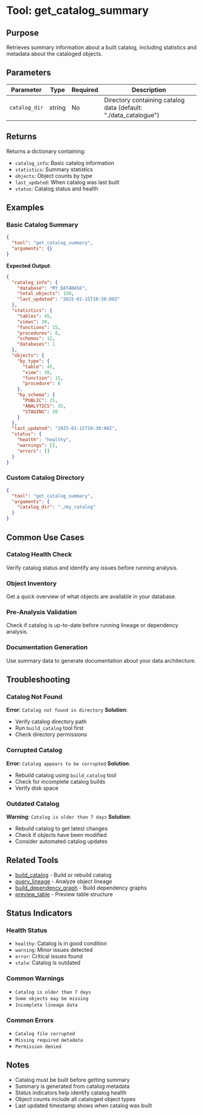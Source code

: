 # Tool: get_catalog_summary

## Purpose

Retrieves summary information about a built catalog, including statistics and metadata about the cataloged objects.

## Parameters

| Parameter | Type | Required | Description |
|-----------|------|----------|-------------|
| `catalog_dir` | string | No | Directory containing catalog data (default: "./data_catalogue") |

## Returns

Returns a dictionary containing:
- `catalog_info`: Basic catalog information
- `statistics`: Summary statistics
- `objects`: Object counts by type
- `last_updated`: When catalog was last built
- `status`: Catalog status and health

## Examples

### Basic Catalog Summary
```json
{
  "tool": "get_catalog_summary",
  "arguments": {}
}
```

**Expected Output**:
```json
{
  "catalog_info": {
    "database": "MY_DATABASE",
    "total_objects": 150,
    "last_updated": "2025-01-15T10:30:00Z"
  },
  "statistics": {
    "tables": 45,
    "views": 30,
    "functions": 15,
    "procedures": 8,
    "schemas": 12,
    "databases": 1
  },
  "objects": {
    "by_type": {
      "table": 45,
      "view": 30,
      "function": 15,
      "procedure": 8
    },
    "by_schema": {
      "PUBLIC": 25,
      "ANALYTICS": 35,
      "STAGING": 20
    }
  },
  "last_updated": "2025-01-15T10:30:00Z",
  "status": {
    "health": "healthy",
    "warnings": [],
    "errors": []
  }
}
```

### Custom Catalog Directory
```json
{
  "tool": "get_catalog_summary",
  "arguments": {
    "catalog_dir": "./my_catalog"
  }
}
```

## Common Use Cases

### Catalog Health Check
Verify catalog status and identify any issues before running analysis.

### Object Inventory
Get a quick overview of what objects are available in your database.

### Pre-Analysis Validation
Check if catalog is up-to-date before running lineage or dependency analysis.

### Documentation Generation
Use summary data to generate documentation about your data architecture.

## Troubleshooting

### Catalog Not Found
**Error**: `Catalog not found in directory`
**Solution**:
- Verify catalog directory path
- Run `build_catalog` tool first
- Check directory permissions

### Corrupted Catalog
**Error**: `Catalog appears to be corrupted`
**Solution**:
- Rebuild catalog using `build_catalog` tool
- Check for incomplete catalog builds
- Verify disk space

### Outdated Catalog
**Warning**: `Catalog is older than 7 days`
**Solution**:
- Rebuild catalog to get latest changes
- Check if objects have been modified
- Consider automated catalog updates

## Related Tools

- [build_catalog](build_catalog.md) - Build or rebuild catalog
- [query_lineage](query_lineage.md) - Analyze object lineage
- [build_dependency_graph](build_dependency_graph.md) - Build dependency graphs
- [preview_table](preview_table.md) - Preview table structure

## Status Indicators

### Health Status
- `healthy`: Catalog is in good condition
- `warning`: Minor issues detected
- `error`: Critical issues found
- `stale`: Catalog is outdated

### Common Warnings
- `Catalog is older than 7 days`
- `Some objects may be missing`
- `Incomplete lineage data`

### Common Errors
- `Catalog file corrupted`
- `Missing required metadata`
- `Permission denied`

## Notes

- Catalog must be built before getting summary
- Summary is generated from catalog metadata
- Status indicators help identify catalog health
- Object counts include all cataloged object types
- Last updated timestamp shows when catalog was built

